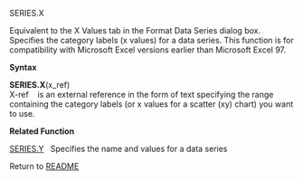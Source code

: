 SERIES.X

Equivalent to the X Values tab in the Format Data Series dialog box.
Specifies the category labels (x values) for a data series. This
function is for compatibility with Microsoft Excel versions earlier than
Microsoft Excel 97.

**Syntax**

**SERIES.X**(x\_ref)  
X-ref&nbsp;&nbsp;&nbsp;&nbsp;is an external reference in the form of
text specifying the range containing the category labels (or x values
for a scatter (xy) chart) you want to use.

**Related Function**

[SERIES.Y](SERIES.Y.md)&nbsp;&nbsp;&nbsp;Specifies the name and values for a data
series



Return to [README](README.md)

